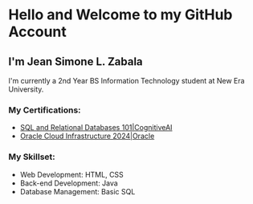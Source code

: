 # Hello and Welcome to my GitHub Account

## I'm Jean Simone L. Zabala
I'm currently a 2nd Year BS Information Technology student at New Era University.

### My Certifications:
- [SQL and Relational Databases 101|CognitiveAI](https://courses.cognitiveclass.ai/certificates/239c0420e09742f0b7faca2d91384da3)
- [Oracle Cloud Infrastructure 2024|Oracle](https://brm-certview.oracle.com/ords/certview/ecertificate?ssn=OC5434382&trackId=OCI2024FNDCFA&key=f1b94e20f8afa4db476cf8657626d156ecbee387)


### My Skillset:
- Web Development: HTML, CSS
- Back-end Development: Java
- Database Management: Basic SQL

